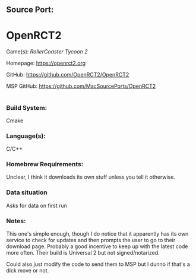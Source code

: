 ## Source Port:
# OpenRCT2

Game(s): *RollerCoaster Tycoon 2*

Homepage: https://openrct2.org

GitHub: https://github.com/OpenRCT2/OpenRCT2

MSP GitHub: https://github.com/MacSourcePorts/OpenRCT2

#
### Build System: 
Cmake

### Language(s):
C/C++

### Homebrew Requirements:

Unclear, I think it downloads its own stuff unless you tell it otherwise. 

### Data situation
Asks for data on first run

### Notes:
This one's simple enough, though I do notice that it apparently has its own service to check for updates and then prompts the user to go to their download page. Probably a good incentive to keep up with the latest code more often. Their build is Universal 2 but not signed/notarized. 

Could also just modify the code to send them to MSP but I dunno if that's a dick move or not. 